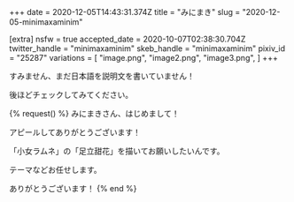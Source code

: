 +++
date = 2020-12-05T14:43:31.374Z
title = "みにまき"
slug = "2020-12-05-minimaxaminim"

[extra]
nsfw = true
accepted_date = 2020-10-07T02:38:30.704Z
twitter_handle = "minimaxaminim"
skeb_handle = "minimaxaminim"
pixiv_id = "25287"
variations = [
  "image.png",
  "image2.png",
  "image3.png",
]
+++

すみません、まだ日本語を説明文を書いていません！

後ほどチェックしてみてください。

{% request() %}
みにまきさん、はじめまして！

アピールしてありがとうございます！

「小女ラムネ」の「足立甜花」を描いてお願いしたいんです。

テーマなどお任せします。

ありがとうございます！
{% end %}
